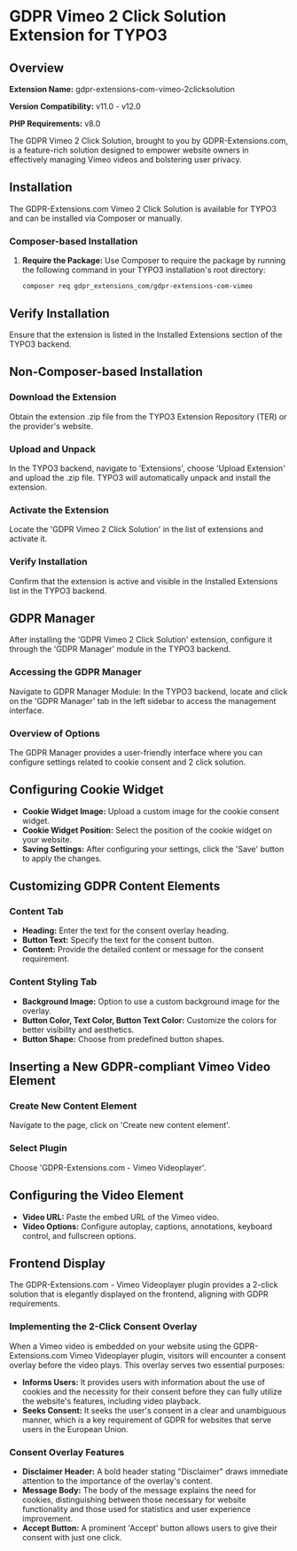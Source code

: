 # GDPR Vimeo 2 Click Solution Extension for TYPO3

## Overview

**Extension Name:** gdpr-extensions-com-vimeo-2clicksolution

**Version Compatibility:** v11.0 - v12.0

**PHP Requirements:** v8.0

The GDPR Vimeo 2 Click Solution, brought to you by GDPR-Extensions.com, is a feature-rich solution designed to empower website owners in effectively managing Vimeo videos and bolstering user privacy.

## Installation

The GDPR-Extensions.com Vimeo 2 Click Solution is available for TYPO3 and can be installed via Composer or manually.

### Composer-based Installation

1. **Require the Package:**
   Use Composer to require the package by running the following command in your TYPO3 installation's root directory:
   ```shell
   composer req gdpr_extensions_com/gdpr-extensions-com-vimeo

## Verify Installation
Ensure that the extension is listed in the Installed Extensions section of the TYPO3 backend.

## Non-Composer-based Installation

### Download the Extension
Obtain the extension .zip file from the TYPO3 Extension Repository (TER) or the provider's website.

### Upload and Unpack
In the TYPO3 backend, navigate to 'Extensions', choose 'Upload Extension' and upload the .zip file. TYPO3 will automatically unpack and install the extension.

### Activate the Extension
Locate the 'GDPR Vimeo 2 Click Solution' in the list of extensions and activate it.

### Verify Installation
Confirm that the extension is active and visible in the Installed Extensions list in the TYPO3 backend.

## GDPR Manager
After installing the 'GDPR Vimeo 2 Click Solution' extension, configure it through the 'GDPR Manager' module in the TYPO3 backend.

### Accessing the GDPR Manager
Navigate to GDPR Manager Module: In the TYPO3 backend, locate and click on the 'GDPR Manager' tab in the left sidebar to access the management interface.

### Overview of Options
The GDPR Manager provides a user-friendly interface where you can configure settings related to cookie consent and 2 click solution.

## Configuring Cookie Widget
- **Cookie Widget Image:** Upload a custom image for the cookie consent widget.
- **Cookie Widget Position:** Select the position of the cookie widget on your website.
- **Saving Settings:** After configuring your settings, click the 'Save' button to apply the changes.

## Customizing GDPR Content Elements

### Content Tab
- **Heading:** Enter the text for the consent overlay heading.
- **Button Text:** Specify the text for the consent button.
- **Content:** Provide the detailed content or message for the consent requirement.

### Content Styling Tab
- **Background Image:** Option to use a custom background image for the overlay.
- **Button Color, Text Color, Button Text Color:** Customize the colors for better visibility and aesthetics.
- **Button Shape:** Choose from predefined button shapes.

## Inserting a New GDPR-compliant Vimeo Video Element

### Create New Content Element
Navigate to the page, click on 'Create new content element'.

### Select Plugin
Choose 'GDPR-Extensions.com - Vimeo Videoplayer'.

## Configuring the Video Element
- **Video URL:** Paste the embed URL of the Vimeo video.
- **Video Options:** Configure autoplay, captions, annotations, keyboard control, and fullscreen options.

## Frontend Display
The GDPR-Extensions.com - Vimeo Videoplayer plugin provides a 2-click solution that is elegantly displayed on the frontend, aligning with GDPR requirements.

### Implementing the 2-Click Consent Overlay
When a Vimeo video is embedded on your website using the GDPR-Extensions.com Vimeo Videoplayer plugin, visitors will encounter a consent overlay before the video plays. This overlay serves two essential purposes:
- **Informs Users:** It provides users with information about the use of cookies and the necessity for their consent before they can fully utilize the website's features, including video playback.
- **Seeks Consent:** It seeks the user's consent in a clear and unambiguous manner, which is a key requirement of GDPR for websites that serve users in the European Union.

### Consent Overlay Features
- **Disclaimer Header:** A bold header stating "Disclaimer" draws immediate attention to the importance of the overlay's content.
- **Message Body:** The body of the message explains the need for cookies, distinguishing between those necessary for website functionality and those used for statistics and user experience improvement.
- **Accept Button:** A prominent 'Accept' button allows users to give their consent with just one click.

